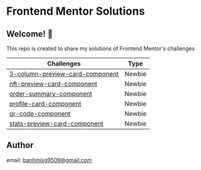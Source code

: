 # Frontend Mentor Solutions

## Welcome! 👋

This repo is created to share my solutions of Frontend Mentor's challenges

| Challenges                          | Type   |
| ----------------------------------- | ------ |
| [3-column-preview-card-component](https://banhmisg9509.github.io/frontendmentor-sol/3-column-preview-card-component-main/) | Newbie |
| [nft-preview-card-component](https://banhmisg9509.github.io/frontendmentor-sol/nft-preview-card-component-main/)      | Newbie |
| [order-summary-component](https://banhmisg9509.github.io/frontendmentor-sol/order-summary-component-main/)    | Newbie |
| [profile-card-component](https://banhmisg9509.github.io/frontendmentor-sol/profile-card-component-main/)     | Newbie |
| [qr-code-component](https://banhmisg9509.github.io/frontendmentor-sol/qr-code-component-main/)          | Newbie |
| [stats-preview-card-component](https://banhmisg9509.github.io/frontendmentor-sol/stats-preview-card-component-main/)          | Newbie |

## Author

email: banhmisg9509@gmail.com
